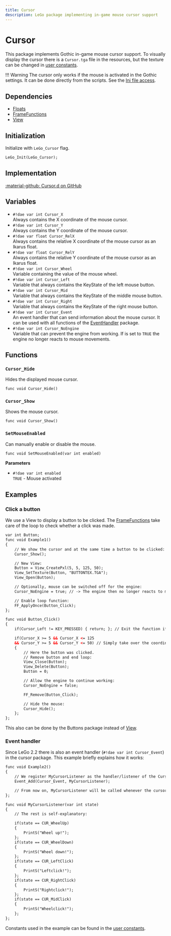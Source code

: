 ```yaml
---
title: Cursor
description: LeGo package implementing in-game mouse cursor support
---
```

# Cursor
This package implements Gothic in-game mouse cursor support. To visually display the cursor there is a `Cursor.tga` file in the resources, but the texture can be changed in [user constants](../various/userconstants.md#cursor-1).

!!! Warning
    The cursor only works if the mouse is activated in the Gothic settings. It can be done directly from the scripts. See the [Ini file access](../../ikarus/functions/ini_access.md).

    
## Dependencies

- [Floats](../../ikarus/floats.md)
- [FrameFunctions](../tools/frame_functions.md)
- [View](../tools/view.md)

## Initialization
Initialize with `LeGo_Cursor` flag.
```dae
LeGo_Init(LeGo_Cursor);
```

## Implementation
[:material-github: Cursor.d on GitHub](https://github.com/Lehona/LeGo/blob/dev/Cursor.d)

## Variables

- `#!dae var int Cursor_X`  
    Always contains the X coordinate of the mouse cursor.
- `#!dae var int Cursor_Y`  
    Always contains the Y coordinate of the mouse cursor.
- `#!dae var float Cursor_RelX`  
    Always contains the relative X coordinate of the mouse cursor as an Ikarus float.
- `#!dae var float Cursor_RelY`  
    Always contains the relative Y coordinate of the mouse cursor as an Ikarus float.
- `#!dae var int Cursor_Wheel`  
    Variable containing the value of the mouse wheel.
- `#!dae var int Cursor_Left`  
    Variable that always contains the KeyState of the left mouse button.
- `#!dae var int Cursor_Mid`  
    Variable that always contains the KeyState of the middle mouse button.
- `#!dae var int Cursor_Right`  
    Variable that always contains the KeyState of the right mouse button.
- `#!dae var int Cursor_Event`  
    An event handler that can send information about the mouse cursor. It can be used with all functions of the [EventHandler](../tools/event_handler.md) package.
- `#!dae var int Cursor_NoEngine`  
    Variable that can prevent the engine from working. If is set to `TRUE` the engine no longer reacts to mouse movements.


## Functions

### `Cursor_Hide`
Hides the displayed mouse cursor.
```dae
func void Cursor_Hide()
```

### `Cursor_Show`
Shows the mouse cursor.
```dae
func void Cursor_Show()
```

### `SetMouseEnabled`
Can manually enable or disable the mouse.
```dae
func void SetMouseEnabled(var int enabled)
```
**Parameters**

- `#!dae var int enabled`  
    `TRUE` - Mouse activated

## Examples

### Click a button
We use a View to display a button to be clicked. The [FrameFunctions](../tools/frame_functions.md) take care of the loop to check whether a click was made.
```dae
var int Button;
func void Example1()
{
    // We show the cursor and at the same time a button to be clicked:
    Cursor_Show();

    // New View:
    Button = View_CreatePxl(5, 5, 125, 50);
    View_SetTexture(Button, "BUTTONTEX.TGA");
    View_Open(Button);

    // Optionally, mouse can be switched off for the engine:
    Cursor_NoEngine = true; // -> The engine then no longer reacts to movements, so the camera does not move either

    // Enable loop function:
    FF_ApplyOnce(Button_Click);
};

func void Button_Click()
{
    if(Cursor_Left != KEY_PRESSED) { return; }; // Exit the function if the left mouse button was not pressed

    if(Cursor_X >= 5 && Cursor_X <= 125
    && Cursor_Y >= 5 && Cursor_Y <= 50) // Simply take over the coordinates of the view
    { 
        // Here the button was clicked.
        // Remove button and end loop:
        View_Close(Button);
        View_Delete(Button);
        Button = 0;

        // Allow the engine to continue working:
        Cursor_NoEngine = false;

        FF_Remove(Button_Click);

        // Hide the mouse:
        Cursor_Hide();
    };
};
```

This also can be done by the Buttons package instead of [View](../tools/view.md).

### Event handler
Since LeGo 2.2 there is also an event handler (`#!dae var int Cursor_Event`) in the cursor package. This example briefly explains how it works:
```dae
func void Example2()
{
    // We register MyCursorListener as the handler/listener of the Cursor_Event:
    Event_Add(Cursor_Event, MyCursorListener);

    // From now on, MyCursorListener will be called whenever the cursor has something to report.
};

func void MyCursorListener(var int state)
{
    // The rest is self-explanatory:

    if(state == CUR_WheelUp)
    {
        PrintS("Wheel up!");
    };
    if(state == CUR_WheelDown)
    {
        PrintS("Wheel down!");
    };
    if(state == CUR_LeftClick)
    {
        PrintS("Leftclick!");
    };
    if(state == CUR_RightClick)
    {
        PrintS("Rightclick!");
    };
    if(state == CUR_MidClick)
    {
        PrintS("Wheelclick!");
    };
};
```
Constants used in the example can be found in the [user constants](../various/userconstants.md#cursor).
